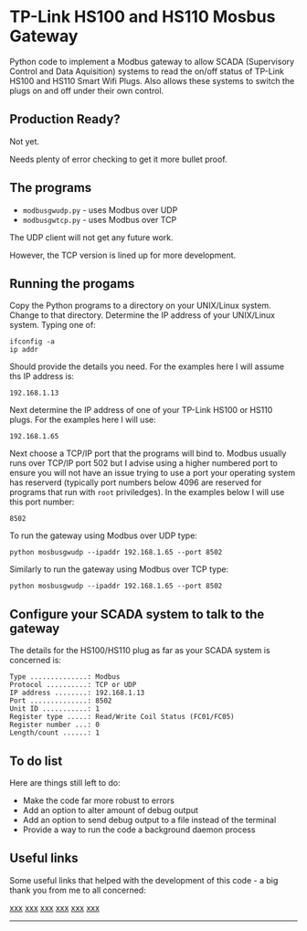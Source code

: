# TP-Link HS100 and HS110 Mosbus Gateway

Python code to implement a Modbus gateway to allow SCADA (Supervisory
Control and Data Aquisition) systems to read the on/off status of TP-Link
HS100 and HS110 Smart Wifi Plugs.  Also allows these systems to switch
the plugs on and off under their own control.

## Production Ready?

Not yet.

Needs plenty of error checking to get it more bullet proof.

## The programs

* `modbusgwudp.py` - uses Modbus over UDP
* `modbusgwtcp.py` - uses Modbus over TCP

The UDP client will not get any future work.

However, the TCP version is lined up for more development.

## Running the progams

Copy the Python programs to a directory on your UNIX/Linux
system.  Change to that directory.  Determine the IP address
of your UNIX/Linux system.  Typing one of:

```
ifconfig -a
ip addr
```

Should provide the details you need.  For the examples here I will
assume ths IP address is:

```
192.168.1.13
```

Next determine the IP address of one of your TP-Link HS100 or HS110
plugs.  For the examples here I will use:

```
192.168.1.65
```

Next choose a TCP/IP port that the programs will bind to.  Modbus usually
runs over TCP/IP port 502 but I advise using a higher numbered port
to ensure you will not have an issue trying to use a port your operating system has reserverd (typically port numbers below 4096 are reserved for
programs that run with `root` priviledges).  In the examples
below I will use this port number:

```
8502
```

To run the gateway using Modbus over UDP type:

```
python mosbusgwudp --ipaddr 192.168.1.65 --port 8502
```

Similarly to run the gateway using Modbus over TCP type:

```
python mosbusgwudp --ipaddr 192.168.1.65 --port 8502
```

## Configure your SCADA system to talk to the gateway

The details for the HS100/HS110 plug as far as your SCADA system
is concerned is:

```
Type ..............: Modbus
Protocol ..........: TCP or UDP
IP address ........: 192.168.1.13
Port ..............: 8502
Unit ID ...........: 1
Register type .....: Read/Write Coil Status (FC01/FC05)
Register number ...: 0
Length/count ......: 1
```

## To do list

Here are things still left to do:

* Make the code far more robust to errors
* Add an option to alter amount of debug output
* Add an option to send debug output to a file instead of the terminal
* Provide a way to run the code a background daemon process

## Useful links

Some useful links that helped with the development of this code - a big
thank you from me to all concerned:

[xxx](https://www.softscheck.com/en/reverse-engineering-tp-link-hs110/)
[xxx](https://github.com/softScheck/tplink-smartplug)
[xxx](https://github.com/softScheck/tplink-smartplug/blob/master/tplink-smartplug.py)
[xxx](https://unserver.xyz/modbus-guide/)
[xxx](https://www.binarytides.com/python-socket-programming-tutorial/)
[xxx](https://pymotw.com/3/threading/)

-----------------------------------------------

